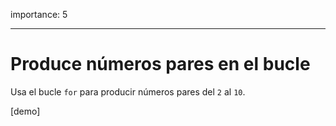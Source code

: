 importance: 5

---

# Produce números pares en el bucle

Usa el bucle `for` para producir números pares del `2` al `10`.

[demo]

